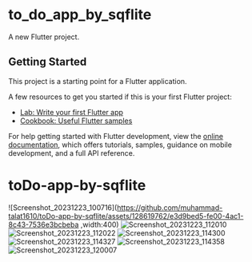 # to_do_app_by_sqflite

A new Flutter project.

## Getting Started

This project is a starting point for a Flutter application.

A few resources to get you started if this is your first Flutter project:

- [Lab: Write your first Flutter app](https://docs.flutter.dev/get-started/codelab)
- [Cookbook: Useful Flutter samples](https://docs.flutter.dev/cookbook)

For help getting started with Flutter development, view the
[online documentation](https://docs.flutter.dev/), which offers tutorials,
samples, guidance on mobile development, and a full API reference.
# toDo-app-by-sqflite
![Screenshot_20231223_100716](https://github.com/muhammad-talat1610/toDo-app-by-sqflite/assets/128619762/e3d9bed5-fe00-4ac1-8c43-7536e3bcbeba ,width:400) 
![Screenshot_20231223_112010](https://github.com/muhammad-talat1610/toDo-app-by-sqflite/assets/128619762/6fd5f453-9812-42f3-9155-49daa4ad0cc3)
![Screenshot_20231223_112022](https://github.com/muhammad-talat1610/toDo-app-by-sqflite/assets/128619762/8b361d4b-700a-4584-8d6c-7173d3307229)
![Screenshot_20231223_114300](https://github.com/muhammad-talat1610/toDo-app-by-sqflite/assets/128619762/55f3b119-4e7d-4c37-9843-9e54abb6b5c4)
![Screenshot_20231223_114327](https://github.com/muhammad-talat1610/toDo-app-by-sqflite/assets/128619762/ca3c114f-abe5-42f0-86f4-07bd3389fb78)
![Screenshot_20231223_114358](https://github.com/muhammad-talat1610/toDo-app-by-sqflite/assets/128619762/bf5adf6a-eed7-4efa-878d-162e542f31fc)
![Screenshot_20231223_120007](https://github.com/muhammad-talat1610/toDo-app-by-sqflite/assets/128619762/59f2509d-bbdd-446e-8a1d-e849799195ff)
